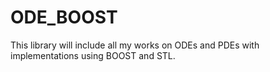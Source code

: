 # ODE_BOOST

This library will include all my works on ODEs and PDEs with implementations using BOOST and STL. 
